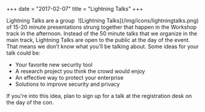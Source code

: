 +++
date = "2017-02-07"
title = "Lightning Talks"
+++
<div style="float: right">
![Lightning Talks](/img/icons/lightningtalks.png)
</div>
Lightning Talks are a group of 15-20 minute presentations strung together that happen in the Workshop track in the afternoon. Instead of the 50 minute talks that we organize in the main track, Lightning Talks are open to the public at the day of the event. That means we don’t know what you’ll be talking about. Some ideas for your talk could be:

- Your favorite new security tool
- A research project you think the crowd would enjoy
- An effective way to protect your enterprise
- Solutions to improve security and privacy

If you're into this idea, plan to sign up for a talk at the registration desk on the day of the con.

